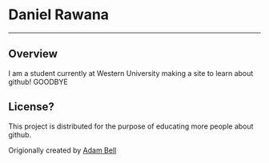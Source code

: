 # Daniel Rawana
***
## Overview
	
I am a student currently at Western University making a site to learn about github! GOODBYE


## License?

This project is distributed for the purpose of educating more people about github.

Origionally created by [Adam Bell](b3ll.github.com)
